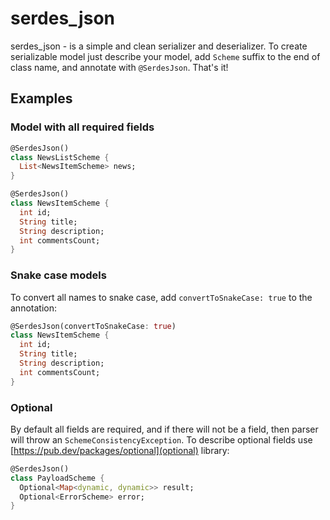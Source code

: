 # serdes_json

serdes_json - is a simple and clean serializer and deserializer.
To create serializable model just describe your model, add `Scheme` suffix to the end of class name,
and annotate with `@SerdesJson`. That's it!

## Examples

### Model with all required fields

```dart
@SerdesJson()
class NewsListScheme {
  List<NewsItemScheme> news;
}
```

```dart
@SerdesJson()
class NewsItemScheme {
  int id;
  String title;
  String description;
  int commentsCount;
}
```

### Snake case models

To convert all names to snake case, add `convertToSnakeCase: true` to the annotation:

```dart
@SerdesJson(convertToSnakeCase: true)
class NewsItemScheme {
  int id;
  String title;
  String description;
  int commentsCount;
}
```

### Optional

By default all fields are required, and if there will not be a field, then parser will throw an `SchemeConsistencyException`.
To describe optional fields use [https://pub.dev/packages/optional](optional) library:

```dart
@SerdesJson()
class PayloadScheme {
  Optional<Map<dynamic, dynamic>> result;
  Optional<ErrorScheme> error;
}
```
